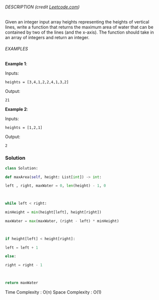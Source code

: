 
###### DESCRIPTION (credit [Leetcode.com](https://leetcode.com/problems/container-with-most-water/))

Given an integer input array heights representing the heights of vertical lines, write a function that returns the maximum area of water that can be contained by two of the lines (and the x-axis). The function should take in an array of integers and return an integer.

###### EXAMPLES

**Example 1**:

Inputs:

`heights = [3,4,1,2,2,4,1,3,2]`

Output:

`21`

**Example 2**:

Inputs:

`heights = [1,2,1]`

Output:

`2`


### Solution

```python
class Solution:

def maxArea(self, height: List[int]) -> int:

left , right, maxWater = 0, len(height) - 1, 0

  

while left < right:

minHeight = min(height[left], height[right])

maxWater = max(maxWater, (right - left) * minHeight)

  

if height[left] < height[right]:

left = left + 1

else:

right = right - 1

  

return maxWater
```


Time Complexity : O(n)
Space Complexity : O(1)




